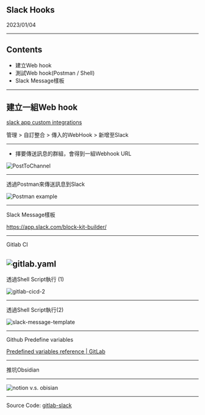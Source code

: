 ## Slack Hooks
2023/01/04

---

## Contents
* 建立Web hook
* 測試Web hook(Postman / Shell)
* Slack Message樣板

---

## 建立一組Web hook

[slack app custom integrations](https://cnyesteam.slack.com/apps/manage/custom-integrations)


管理 > 自訂整合 > 傳入的WebHook > 新增至Slack

---

* 擇要傳送訊息的群組，會得到一組Webhook URL

![PostToChannel](postToChannel.png)

---

透過Postman來傳送訊息到Slack

![Postman example](postman.png)

---

Slack Message樣板

https://app.slack.com/block-kit-builder/

---

Gitlab CI

![gitlab.yaml](gitlab-ci.png)
---

透過Shell Script執行 (1)

![gitlab-cicd-2](gitlab-cicd-2.png)

---

透過Shell Script執行(2)

![slack-message-template](./slack-mseesage.png)

---

Github Predefine variables

[Predefined variables reference | GitLab](https://docs.gitlab.com/ee/ci/variables/predefined_variables.html)

---

推坑Obsidian

---

![notion v.s. obisian](notion_obsidian.png)

---

Source Code: [gitlab-slack](https://gitlab.cnyes.cool/taiyijiang/gitlab-slack/-/tree/master)